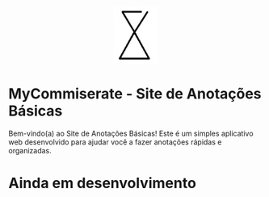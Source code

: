 <p align="center">
  <img src="static\images\logo.png" alt="Logo">
</p>

# MyCommiserate - Site de Anotações Básicas

Bem-vindo(a) ao Site de Anotações Básicas! Este é um simples aplicativo web desenvolvido para ajudar você a fazer anotações rápidas e organizadas.

# Ainda em desenvolvimento
